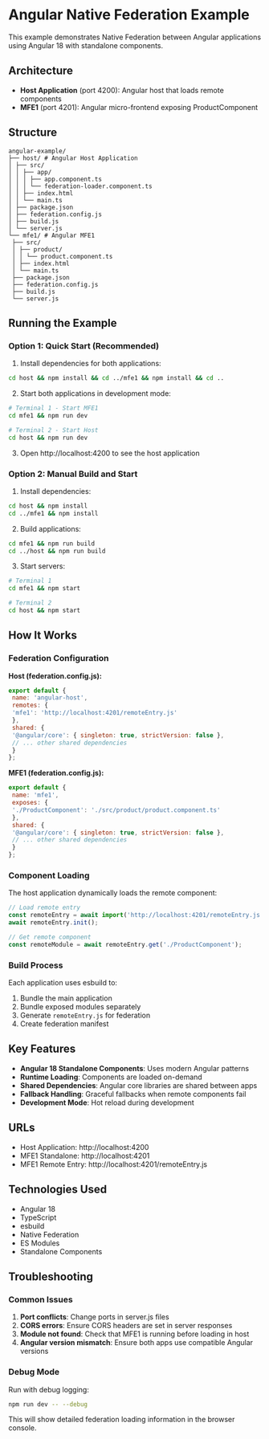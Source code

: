 # Angular Native Federation Example

This example demonstrates Native Federation between Angular applications using Angular 18 with standalone components.

## Architecture

- **Host Application** (port 4200): Angular host that loads remote components
- **MFE1** (port 4201): Angular micro-frontend exposing ProductComponent

## Structure

```
angular-example/
├── host/ # Angular Host Application
│ ├── src/
│ │ ├── app/
│ │ │ ├── app.component.ts
│ │ │ └── federation-loader.component.ts
│ │ ├── index.html
│ │ └── main.ts
│ ├── package.json
│ ├── federation.config.js
│ ├── build.js
│ └── server.js
└── mfe1/ # Angular MFE1
 ├── src/
 │ ├── product/
 │ │ └── product.component.ts
 │ ├── index.html
 │ └── main.ts
 ├── package.json
 ├── federation.config.js
 ├── build.js
 └── server.js
```

## Running the Example

### Option 1: Quick Start (Recommended)

1. Install dependencies for both applications:
```bash
cd host && npm install && cd ../mfe1 && npm install && cd ..
```

2. Start both applications in development mode:
```bash
# Terminal 1 - Start MFE1
cd mfe1 && npm run dev

# Terminal 2 - Start Host
cd host && npm run dev
```

3. Open http://localhost:4200 to see the host application

### Option 2: Manual Build and Start

1. Install dependencies:
```bash
cd host && npm install
cd ../mfe1 && npm install
```

2. Build applications:
```bash
cd mfe1 && npm run build
cd ../host && npm run build
```

3. Start servers:
```bash
# Terminal 1
cd mfe1 && npm start

# Terminal 2
cd host && npm start
```

## How It Works

### Federation Configuration

**Host (federation.config.js):**
```javascript
export default {
 name: 'angular-host',
 remotes: {
 'mfe1': 'http://localhost:4201/remoteEntry.js'
 },
 shared: {
 '@angular/core': { singleton: true, strictVersion: false },
 // ... other shared dependencies
 }
};
```

**MFE1 (federation.config.js):**
```javascript
export default {
 name: 'mfe1',
 exposes: {
 './ProductComponent': './src/product/product.component.ts'
 },
 shared: {
 '@angular/core': { singleton: true, strictVersion: false },
 // ... other shared dependencies
 }
};
```

### Component Loading

The host application dynamically loads the remote component:

```typescript
// Load remote entry
const remoteEntry = await import('http://localhost:4201/remoteEntry.js');
await remoteEntry.init();

// Get remote component
const remoteModule = await remoteEntry.get('./ProductComponent');
```

### Build Process

Each application uses esbuild to:
1. Bundle the main application
2. Bundle exposed modules separately
3. Generate `remoteEntry.js` for federation
4. Create federation manifest

## Key Features

- **Angular 18 Standalone Components**: Uses modern Angular patterns
- **Runtime Loading**: Components are loaded on-demand
- **Shared Dependencies**: Angular core libraries are shared between apps
- **Fallback Handling**: Graceful fallbacks when remote components fail
- **Development Mode**: Hot reload during development

## URLs

- Host Application: http://localhost:4200
- MFE1 Standalone: http://localhost:4201
- MFE1 Remote Entry: http://localhost:4201/remoteEntry.js

## Technologies Used

- Angular 18
- TypeScript
- esbuild
- Native Federation
- ES Modules
- Standalone Components

## Troubleshooting

### Common Issues

1. **Port conflicts**: Change ports in server.js files
2. **CORS errors**: Ensure CORS headers are set in server responses
3. **Module not found**: Check that MFE1 is running before loading in host
4. **Angular version mismatch**: Ensure both apps use compatible Angular versions

### Debug Mode

Run with debug logging:
```bash
npm run dev -- --debug
```

This will show detailed federation loading information in the browser console.